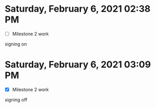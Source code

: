 # Saturday, February  6, 2021 02:38 PM
- [ ] Milestone 2 work

signing on

# Saturday, February  6, 2021 03:09 PM
- [x] Milestone 2 work

signing off
